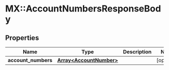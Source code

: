 # MX::AccountNumbersResponseBody

## Properties
Name | Type | Description | Notes
------------ | ------------- | ------------- | -------------
**account_numbers** | [**Array&lt;AccountNumber&gt;**](AccountNumber.md) |  | [optional] 


